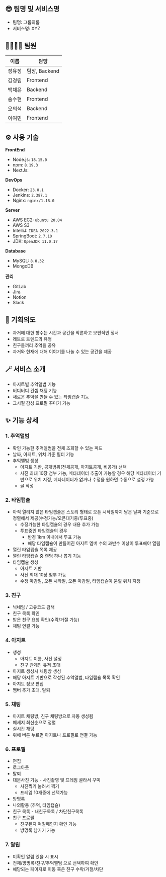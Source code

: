 ## 😎 팀명 및 서비스명

- 팀명: 그룹의룸
- 서비스명: XYZ

## 👨‍👩‍👧‍👦 팀원

| 이름 | 담당 |
| --- | --- |
| 정유정 | 팀장, Backend |
| 김경림 | Frontend |
| 백체은 | Backend |
| 송수현 | Frontend |
| 오의석 | Backend |
| 이여민 | Frontend |

## ⚙️ 사용 기술

**FrontEnd**

- Node.js: `18.15.0`
- npm: `8.19.3`
- NextJs:

**DevOps**

- Docker: `23.0.1`
- Jenkins: `2.387.1`
- Nginx: `nginx/1.18.0`

**Server**

- AWS EC2: `ubuntu 20.04`
- AWS S3
- IntelliJ: `IDEA 2022.3.1`
- SpringBoot: `2.7.10`
- JDK: `OpenJDK 11.0.17`

**Database**

- MySQL: `8.0.32`
- MongoDB

**관리**

- GitLab
- Jira
- Notion
- Slack

## 🤔 기획의도

- 과거에 대한 향수는 시간과 공간을 막론하고 보편적인 정서
- 레트로 트렌드의 유행
- 친구들끼리 추억을 공유
- 과거와 현재에 대해 이야기를 나눌 수 있는 공간을 제공

## 🪄 서비스 소개

- 아지트별 추억앨범 기능
- 버디버디 컨셉 채팅 기능
- 새로운 추억을 만들 수 있는 타임캡슐 기능
- 그시절 감성 프로필 꾸미기 기능

## ✨ 기능 상세

### 1. 추억앨범

- 확인 가능한 추억앨범을 전체 조회할 수 있는 피드
- 날짜, 아지트, 위치 기준 필터 기능
- 추억앨범 생성
    - 아지트 기반, 공개범위(전체공개, 아지트공개, 비공개) 선택
    - 사진 최대 10장 첨부 가능, 메타데이터 추출이 가능할 경우 해당 메타데이터 기반으로 위치 지정, 메타데이터가 없거나 수정을 원하면 수동으로 설정 가능
    - 글 작성

### 2. 타임캡슐

- 아직 열리지 않은 타임캡슐은 스토리 형태로 오픈 시작일까지 남은 날짜 기준으로 정렬해서 제공(수정가능/오픈대기중/투표중)
    - 수정가능한 타임캡슐의 경우 내용 추가 가능
    - 투표중인 타임캡슐의 경우
        - 반경 1km 이내에서 투표 가능
        - 해당 타임캡슐이 만들어진 아지트 멤버 수의 과반수 이상이 투표해야 열림
- 열린 타임캡슐 목록 제공
- 열린 타임캡슐 중 랜덤 하나 뽑기 기능
- 타임캡슐 생성
    - 아지트 기반
    - 사진 최대 10장 첨부 가능
    - 수정 마감일, 오픈 시작일, 오픈 마감일, 타임캡슐이 묻힐 위치 지정

### 3. 친구

- 닉네임 / 고유코드 검색
- 친구 목록 확인
- 받은 친구 요청 확인(수락/거절 가능)
- 채팅 연결 가능

### 4. 아지트

- 생성
    - 아지트 이름, 사진 설정
    - 친구 관계인 유저 초대
- 아지트 생성시 채팅방 생성
- 해당 아지트 기반으로 작성된 추억앨범, 타임캡슐 목록 확인
- 아지트 정보 편집
- 멤버 추가 초대, 탈퇴

### 5. 채팅

- 아지트 채팅방, 친구 채팅방으로 자동 생성됨
- 메세지 최신순으로 정렬
- 실시간 채팅
- 위에 버튼 누르면 아지트나 프로필로 연결 가능

### 6. 프로필

- 편집
- 로그아웃
- 탈퇴
- 대문사진 기능 - 사진촬영 및 프레임 골라서 꾸미
    - 사진찍기 눌러서 찍기
    - 프레임 10개중에 선택가능
- 방명록
- 나의활동 (추억, 타임캡슐)
- 친구 목록 - 내친구목록 / 차단친구목록
- 친구 프로필
    - 친구된지 며칠째인지 확인 가능
    - 방명록 남기기 가능

### 7. 알림

- 미확인 알림 있을 시 표시
- 전체/방명록/친구/추억앨범 으로 선택하여 확인
- 해당되는 페이지로 이동 혹은 친구 수락/거절/차단
